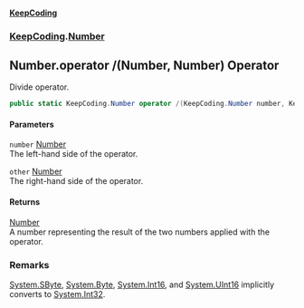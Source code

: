 #### [KeepCoding](index.md 'index')
### [KeepCoding](KeepCoding.md 'KeepCoding').[Number](Number.md 'KeepCoding.Number')
## Number.operator /(Number, Number) Operator
Divide operator.  
```csharp
public static KeepCoding.Number operator /(KeepCoding.Number number, KeepCoding.Number other);
```
#### Parameters
<a name='KeepCoding_Number_op_Division(KeepCoding_Number_KeepCoding_Number)_number'></a>
`number` [Number](Number.md 'KeepCoding.Number')  
The left-hand side of the operator.
  
<a name='KeepCoding_Number_op_Division(KeepCoding_Number_KeepCoding_Number)_other'></a>
`other` [Number](Number.md 'KeepCoding.Number')  
The right-hand side of the operator.
  
#### Returns
[Number](Number.md 'KeepCoding.Number')  
A number representing the result of the two numbers applied with the operator.
### Remarks
[System.SByte](https://docs.microsoft.com/en-us/dotnet/api/System.SByte 'System.SByte'), [System.Byte](https://docs.microsoft.com/en-us/dotnet/api/System.Byte 'System.Byte'), [System.Int16](https://docs.microsoft.com/en-us/dotnet/api/System.Int16 'System.Int16'), and [System.UInt16](https://docs.microsoft.com/en-us/dotnet/api/System.UInt16 'System.UInt16') implicitly converts to [System.Int32](https://docs.microsoft.com/en-us/dotnet/api/System.Int32 'System.Int32').  
            
